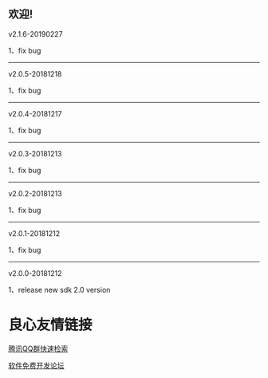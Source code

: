 欢迎!
----

v2.1.6-20190227

1、fix bug

----

v2.0.5-20181218

1、fix bug

----

v2.0.4-20181217

1、fix bug

----

v2.0.3-20181213

1、fix bug

----

v2.0.2-20181213

1、fix bug

----

v2.0.1-20181212

1、fix bug 

----

v2.0.0-20181212

1、release new sdk 2.0 version

 # 良心友情链接

[腾讯QQ群快速检索](http://u.720life.cn/s/8cf73f7c)

[软件免费开发论坛](http://u.720life.cn/s/bbb01dc0)